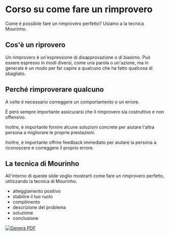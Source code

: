 # Corso su come fare un rimprovero

Come è possibile fare un rimprovero perfetto?
Usiamo a la tecnica Mourinho.

## Cos'è un riprovero

Un rimprovero è un'espressione di disapprovazione o di biasimo. Può essere espresso in modi diversi, come una parola o un'azione, ma in generale è un modo per far capire a qualcuno che ha fatto qualcosa di sbagliato.

## Perché rimproverare qualcuno

A volte è necessario correggere un comportamento o un errore.

È però sempre importante assicurarsi che il rimprovero sia costruttivo e non offensivo.

Inoltre, è importante fornire alcune soluzioni concrete per aiutare l'altra persona a migliorare le proprie prestazioni.

Inoltre, è importante offrire feedback immediato per aiutare la persona a riconoscere e correggere il proprio errore.

## La tecnica di Mourinho

All'interno di queste slide voglio mostrarti come fare un rimprovero perfetto, utilizzando la tecnica di Mourinho.

- atteggiamento positivo
- stabilire il tuo ruolo
- complimento
- descrizione del problema
- soluzione
- conclusione

[![Genera PDF](https://github.com/matteobaccan/CorsoRimprovero/actions/workflows/generatepdf.yml/badge.svg)](https://github.com/matteobaccan/CorsoRimprovero/actions/workflows/generatepdf.yml)
